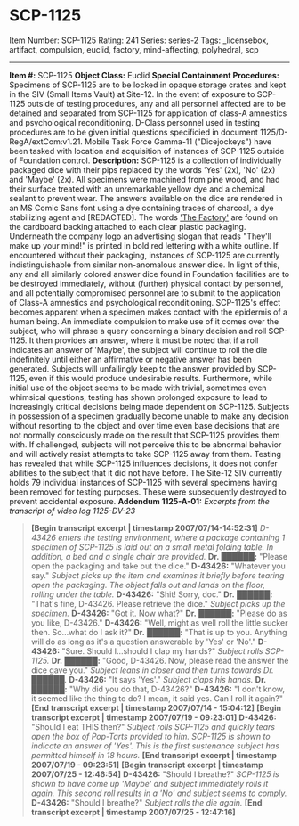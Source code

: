 # SCP-1125
Item Number: SCP-1125
Rating: 241
Series: series-2
Tags: _licensebox, artifact, compulsion, euclid, factory, mind-affecting, polyhedral, scp

---

**Item #:** SCP-1125
**Object Class:** Euclid
**Special Containment Procedures:** Specimens of SCP-1125 are to be locked in opaque storage crates and kept in the SIV (Small Items Vault) at Site-12. In the event of exposure to SCP-1125 outside of testing procedures, any and all personnel affected are to be detained and separated from SCP-1125 for application of class-A amnestics and psychological reconditioning. D-Class personnel used in testing procedures are to be given initial questions specificied in document 1125/D-RegA/extCom:v1.21.
Mobile Task Force Gamma-11 ("Dicejockeys") have been tasked with location and acquisition of instances of SCP-1125 outside of Foundation control.
**Description:** SCP-1125 is a collection of individually packaged dice with their pips replaced by the words 'Yes' (2x), 'No' (2x) and 'Maybe' (2x). All specimens were machined from pine wood, and had their surface treated with an unremarkable yellow dye and a chemical sealant to prevent wear. The answers available on the dice are rendered in an MS Comic Sans font using a dye containing traces of charcoal, a dye stabilizing agent and [REDACTED]. The words ['The Factory'](http://www.scp-wiki.net/groups-of-interest#toc7) are found on the cardboard backing attached to each clear plastic packaging. Underneath the company logo an advertising slogan that reads "They'll make up your mind!" is printed in bold red lettering with a white outline. If encountered without their packaging, instances of SCP-1125 are currently indistinguishable from similar non-anomalous answer dice. In light of this, any and all similarly colored answer dice found in Foundation facilities are to be destroyed immediately, without (further) physical contact by personnel, and all potentially compromised personnel are to submit to the application of Class-A amnestics and psychological reconditioning.
SCP-1125's effect becomes apparent when a specimen makes contact with the epidermis of a human being. An immediate compulsion to make use of it comes over the subject, who will phrase a query concerning a binary decision and roll SCP-1125. It then provides an answer, where it must be noted that if a roll indicates an answer of 'Maybe', the subject will continue to roll the die indefinitely until either an affirmative or negative answer has been generated.
Subjects will unfailingly keep to the answer provided by SCP-1125, even if this would produce undesirable results. Furthermore, while initial use of the object seems to be made with trivial, sometimes even whimsical questions, testing has shown prolonged exposure to lead to increasingly critical decisions being made dependent on SCP-1125. Subjects in possession of a specimen gradually become unable to make any decision without resorting to the object and over time even base decisions that are not normally consciously made on the result that SCP-1125 provides them with. If challenged, subjects will not perceive this to be abnormal behavior and will actively resist attempts to take SCP-1125 away from them.
Testing has revealed that while SCP-1125 influences decisions, it does not confer abilities to the subject that it did not have before.
The Site-12 SIV currently holds 79 individual instances of SCP-1125 with several specimens having been removed for testing purposes. These were subsequently destroyed to prevent accidental exposure.
**Addendum 1125-A-01:** _Excerpts from the transcript of video log 1125-DV-23_
> **[Begin transcript excerpt | timestamp 2007/07/14-14:52:31]**
> _D-43426 enters the testing environment, where a package containing 1 specimen of SCP-1125 is laid out on a small metal folding table. In addition, a bed and a single chair are provided._
> **Dr.** ██████**:** "Please open the packaging and take out the dice."
> **D-43426:** "Whatever you say."
> _Subject picks up the item and examines it briefly before tearing open the packaging. The object falls out and lands on the floor, rolling under the table._
> **D-43426:** "Shit! Sorry, doc."
> **Dr.** ██████**:** "That's fine, D-43426. Please retrieve the dice."
> _Subject picks up the specimen._
> **D-43426:** "Got it. Now what?"
> **Dr.** ██████**:** "Please do as you like, D-43426."
> **D-43426:** "Well, might as well roll the little sucker then. So…what do I ask it?"
> **Dr.** ██████**:** "That is up to you. Anything will do as long as it's a question answerable by 'Yes' or 'No'."
> **D-43426:** "Sure. Should I…should I clap my hands?"
> _Subject rolls SCP-1125._
> **Dr.** ██████**:** "Good, D-43426. Now, please read the answer the dice gave you."
> _Subject leans in closer and then turns towards Dr. ██████._
> **D-43426:** "It says 'Yes'."
> _Subject claps his hands._
> **Dr.** ██████**:** "Why did you do that, D-43426?"
> **D-43426:** "I don't know, it seemed like the thing to do? I mean, it said yes. Can I roll it again?"
> **[End transcript excerpt | timestamp 2007/07/14 - 15:04:12]**
> **[Begin transcript excerpt | timestamp 2007/07/19 - 09:23:01]**
> **D-43426:** "Should I eat THIS then?"
> _Subject rolls SCP-1125 and quickly tears open the box of Pop-Tarts provided to him. SCP-1125 is shown to indicate an answer of 'Yes'. This is the first sustenance subject has permitted himself in 18 hours._
> **[End transcript excerpt | timestamp 2007/07/19 - 09:23:51]**
> **[Begin transcript excerpt | timestamp 2007/07/25 - 12:46:54]**
> **D-43426:** "Should I breathe?"
> _SCP-1125 is shown to have come up 'Maybe' and subject immediately rolls it again. This second roll results in a 'No' and subject seems to comply._
> **D-43426:** "Should I breathe?"
> _Subject rolls the die again._
> **[End transcript excerpt | timestamp 2007/07/25 - 12:47:16]**